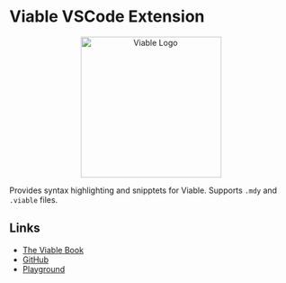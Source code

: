 # Viable VSCode Extension

<p align="center">
    <img alt="Viable Logo" height="250px" src="https://user-images.githubusercontent.com/14347895/159069181-53bce5b3-a831-43f1-8c14-af6c6ed7b92b.svg">
</p>

Provides syntax highlighting and snipptets for Viable. 
Supports `.mdy` and `.viable` files.

## Links

- [The Viable Book](https://yoav-lavi.github.io/viable/book)
- [GitHub](https://github.com/yoav-lavi/viable)
- [Playground](https://viable-playground.vercel.app)